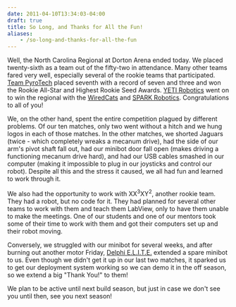 ```yaml
---
date: 2011-04-10T13:34:03-04:00
draft: true
title: So Long, and Thanks for All the Fun!
aliases:
    - /so-long-and-thanks-for-all-the-fun
---
```


Well, the North Carolina Regional at Dorton Arena ended today. We placed
twenty-sixth as a team out of the fifty-two in attendance. Many other teams
fared very well, especially several of the rookie teams that participated.
[Team PyroTech][3459] placed seventh with a record of seven and three and won
the Rookie All-Star and Highest Rookie Seed Awards. [YETI Robotics][3506] went
on to win the regional with the [WiredCats][2415] and [SPARK Robotics][2751].
Congratulations to all of you!

We, on the other hand, spent the entire competition plagued by different
problems. Of our ten matches, only two went without a hitch and we hung logos in
each of those matches. In the other matches, we shorted Jaguars (twice - which
completely wreaks a mecanum drive), had the side of our arm's pivot shaft fall
out, had our minibot door fall open (makes driving a functioning mecanum drive
hard), and had our USB cables smashed in our computer (making it impossible to
plug in our joysticks and control our robot). Despite all this and the stress it
caused, we all had fun and learned to work through it.

We also had the opportunity to work with XX<sup>3</sup>XY<sup>2</sup>, another
rookie team. They had a robot, but no code for it. They had planned for several
other teams to work with them and teach them LabView, only to have them unable
to make the meetings. One of our students and one of our mentors took some of
their time to work with them and got their computers set up and their robot
moving.

Conversely, we struggled with our minibot for several weeks, and after burning
out another motor Friday, [Delphi E.L.I.T.E.][48] extended a spare minibot to
us. Even though we didn't get it up in our last two matches, it sparked us to
get our deployment system working so we can demo it in the off season, so we
extend a big "Thank You!" to them!

We plan to be active until next build season, but just in case we don't see you
until then, see you next season!

[3459]: http://www.teampyrotech.org/ "Team PyroTech"
[3506]: http://www.yetirobotics.org/ "YETI Robotics"
[2415]: http://www.wiredcats2415.com/
[2751]: http://twitter.com/#!/FRCTeam2751"
[48]: http://delphielite.com/
